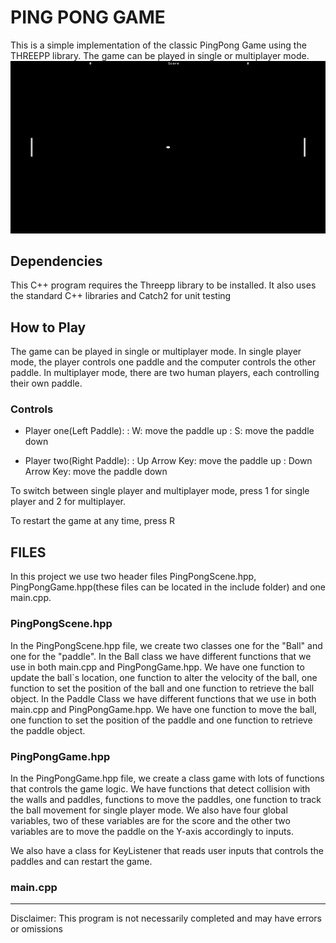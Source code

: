 # PING PONG GAME
This is a simple implementation of the classic PingPong Game using the THREEPP library. The game can 
be played in single or multiplayer mode.
![img.png](img.png)


## Dependencies
This C++ program requires the Threepp library to be installed. It also uses the standard C++ libraries 
and Catch2 for unit testing

## How to Play
The game can be played in single or multiplayer mode. 
In single player mode, the player controls one paddle and the computer controls the other paddle. 
In multiplayer mode, there are two human players, each controlling their own paddle.

 
### Controls

- Player one(Left Paddle):
: W: move the paddle up
: S: move the paddle down

- Player two(Right Paddle):
: Up Arrow Key: move the paddle up
: Down Arrow Key: move the paddle down

To switch between single player and multiplayer mode, press 1 for single player and 2 for multiplayer.

To restart the game at any time, press R


## FILES
In this project we use two header files PingPongScene.hpp, PingPongGame.hpp(these files can be located in the 
include folder) and one main.cpp. 

### PingPongScene.hpp
In the PingPongScene.hpp file, we create two classes one for the "Ball" and one for the "paddle".
In the Ball class we have different functions that we use in both main.cpp and PingPongGame.hpp.
We have one function to update the ball`s location, one function to alter the velocity of the ball, 
one function to set the position of the ball and one function to retrieve the ball object.
In the Paddle Class we have different functions that we use in both main.cpp and PingPongGame.hpp. 
We have one function to move the ball, one function to set the position of the paddle and one function to 
retrieve the paddle object.

### PingPongGame.hpp
In the PingPongGame.hpp file, we create a class game with lots of functions that controls the game logic.
We have functions that detect collision with the walls and paddles, functions to move the paddles, one 
function to track the ball movement for single player mode. We also have four global variables, two of these variables 
are for the score and the other two variables are to move the paddle on the Y-axis accordingly to inputs.

We also have a class for KeyListener that reads user inputs that controls the paddles and can restart the game.

### main.cpp



---
Disclaimer: This program is not necessarily completed and may have errors or omissions